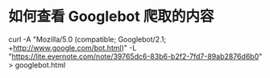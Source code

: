 # 如何查看 Googlebot 爬取的内容

curl -A "Mozilla/5.0 (compatible; Googlebot/2.1; +http://www.google.com/bot.html)" -L "https://lite.evernote.com/note/39765dc6-83b6-b2f2-7fd7-89ab2876d6b0" > googlebot.html